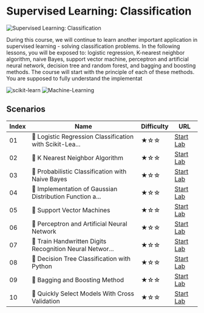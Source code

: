 # Supervised Learning: Classification

![Supervised Learning: Classification](https://cover-creator.labex.io/supervised-learning-classification.png)

During this course, we will continue to learn another important application in supervised learning - solving classification problems. In the following lessons, you will be exposed to: logistic regression, K-nearest neighbor algorithm, naive Bayes, support vector machine, perceptron and artificial neural network, decision tree and random forest, and bagging and boosting methods. The course will start with the principle of each of these methods. You are supposed to fully understand the implementat

![scikit-learn](https://img.shields.io/badge/scikit-learn-whitesmoke?style=for-the-badge&logo=scikit-learn)
![Machine-Learning](https://img.shields.io/badge/Machine-Learning-whitesmoke?style=for-the-badge&logo=machine-learning)


## Scenarios

|   Index | Name                                                    | Difficulty   | URL                                                                 |
|---------|---------------------------------------------------------|--------------|---------------------------------------------------------------------|
|      01 | 📖 Logistic Regression Classification with Scikit-Lea... | ★☆☆          | <a target='_blank' href='https://labex.io/labs/20800'>Start Lab</a> |
|      02 | 📖 K Nearest Neighbor Algorithm                          | ★☆☆          | <a target='_blank' href='https://labex.io/labs/20796'>Start Lab</a> |
|      03 | 📖 Probabilistic Classification with Naive Bayes         | ★☆☆          | <a target='_blank' href='https://labex.io/labs/20801'>Start Lab</a> |
|      04 | 📖 Implementation of Gaussian Distribution Function a... | ★☆☆          | <a target='_blank' href='https://labex.io/labs/20786'>Start Lab</a> |
|      05 | 📖 Support Vector Machines                               | ★☆☆          | <a target='_blank' href='https://labex.io/labs/20812'>Start Lab</a> |
|      06 | 📖 Perceptron and Artificial Neural Network              | ★☆☆          | <a target='_blank' href='https://labex.io/labs/20802'>Start Lab</a> |
|      07 | 📖 Train Handwritten Digits Recognition Neural Networ... | ★☆☆          | <a target='_blank' href='https://labex.io/labs/20814'>Start Lab</a> |
|      08 | 📖 Decision Tree Classification with Python              | ★☆☆          | <a target='_blank' href='https://labex.io/labs/20760'>Start Lab</a> |
|      09 | 📖 Bagging and Boosting Method                           | ★☆☆          | <a target='_blank' href='https://labex.io/labs/20749'>Start Lab</a> |
|      10 | 📖 Quickly Select Models With Cross Validation           | ★☆☆          | <a target='_blank' href='https://labex.io/labs/20807'>Start Lab</a> |

